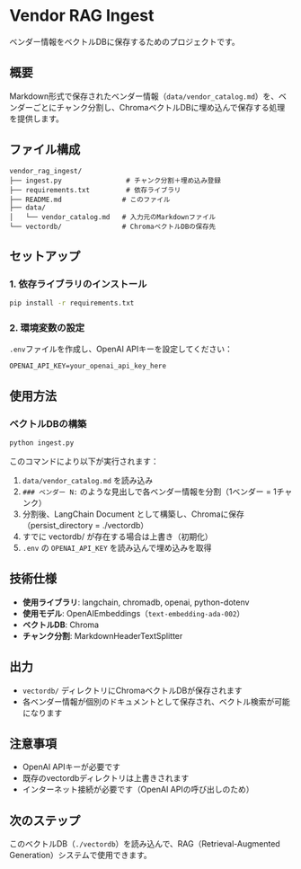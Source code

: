 # Vendor RAG Ingest

ベンダー情報をベクトルDBに保存するためのプロジェクトです。

## 概要

Markdown形式で保存されたベンダー情報（`data/vendor_catalog.md`）を、ベンダーごとにチャンク分割し、ChromaベクトルDBに埋め込んで保存する処理を提供します。

## ファイル構成

```
vendor_rag_ingest/
├── ingest.py                # チャンク分割＋埋め込み登録
├── requirements.txt         # 依存ライブラリ
├── README.md               # このファイル
├── data/
│   └── vendor_catalog.md   # 入力元のMarkdownファイル
└── vectordb/               # ChromaベクトルDBの保存先
```

## セットアップ

### 1. 依存ライブラリのインストール

```bash
pip install -r requirements.txt
```

### 2. 環境変数の設定

`.env`ファイルを作成し、OpenAI APIキーを設定してください：

```
OPENAI_API_KEY=your_openai_api_key_here
```

## 使用方法

### ベクトルDBの構築

```bash
python ingest.py
```

このコマンドにより以下が実行されます：

1. `data/vendor_catalog.md` を読み込み
2. `### ベンダー N:` のような見出しで各ベンダー情報を分割（1ベンダー = 1チャンク）
3. 分割後、LangChain Document として構築し、Chromaに保存（persist_directory = ./vectordb）
4. すでに vectordb/ が存在する場合は上書き（初期化）
5. `.env` の `OPENAI_API_KEY` を読み込んで埋め込みを取得

## 技術仕様

- **使用ライブラリ**: langchain, chromadb, openai, python-dotenv
- **使用モデル**: OpenAIEmbeddings（`text-embedding-ada-002`）
- **ベクトルDB**: Chroma
- **チャンク分割**: MarkdownHeaderTextSplitter

## 出力

- `vectordb/` ディレクトリにChromaベクトルDBが保存されます
- 各ベンダー情報が個別のドキュメントとして保存され、ベクトル検索が可能になります

## 注意事項

- OpenAI APIキーが必要です
- 既存のvectordbディレクトリは上書きされます
- インターネット接続が必要です（OpenAI APIの呼び出しのため）

## 次のステップ

このベクトルDB（`./vectordb`）を読み込んで、RAG（Retrieval-Augmented Generation）システムで使用できます。








